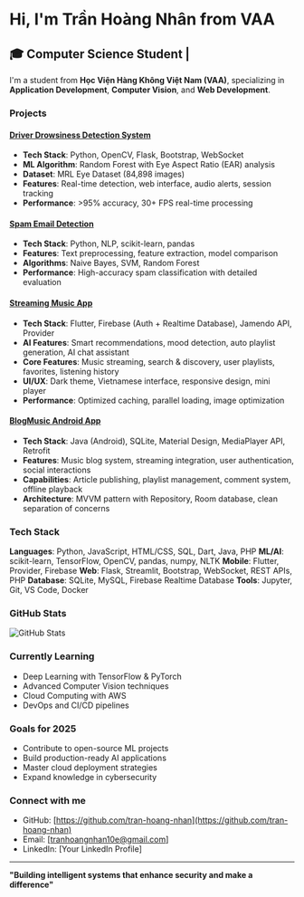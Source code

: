 # Hi, I'm Trần Hoàng Nhân from VAA

## 🎓 Computer Science Student | 

I'm a  student from **Học Viện Hàng Không Việt Nam (VAA)**, specializing in **Application Development**, **Computer Vision**, and **Web Development**.

### Projects

#### [Driver Drowsiness Detection System](https://github.com/tran-hoang-nhan/drowsiness-detection)
- **Tech Stack**: Python, OpenCV, Flask, Bootstrap, WebSocket
- **ML Algorithm**: Random Forest with Eye Aspect Ratio (EAR) analysis
- **Dataset**: MRL Eye Dataset (84,898 images)
- **Features**: Real-time detection, web interface, audio alerts, session tracking
- **Performance**: >95% accuracy, 30+ FPS real-time processing

#### [Spam Email Detection](https://github.com/tran-hoang-nhan/Spam-Email-Detection)
- **Tech Stack**: Python, NLP, scikit-learn, pandas
- **Features**: Text preprocessing, feature extraction, model comparison
- **Algorithms**: Naive Bayes, SVM, Random Forest
- **Performance**: High-accuracy spam classification with detailed evaluation

#### [Streaming Music App](https://github.com/tran-hoang-nhan/Music-App-Flutter)
- **Tech Stack**: Flutter, Firebase (Auth + Realtime Database), Jamendo API, Provider
- **AI Features**: Smart recommendations, mood detection, auto playlist generation, AI chat assistant
- **Core Features**: Music streaming, search & discovery, user playlists, favorites, listening history
- **UI/UX**: Dark theme, Vietnamese interface, responsive design, mini player
- **Performance**: Optimized caching, parallel loading, image optimization

#### [BlogMusic Android App](https://github.com/tran-hoang-nhan/BlogMusic)
- **Tech Stack**: Java (Android), SQLite, Material Design, MediaPlayer API, Retrofit
- **Features**: Music blog system, streaming integration, user authentication, social interactions
- **Capabilities**: Article publishing, playlist management, comment system, offline playback
- **Architecture**: MVVM pattern with Repository, Room database, clean separation of concerns

### Tech Stack

**Languages**: Python, JavaScript, HTML/CSS, SQL, Dart, Java, PHP
**ML/AI**: scikit-learn, TensorFlow, OpenCV, pandas, numpy, NLTK
**Mobile**: Flutter, Provider, Firebase
**Web**: Flask, Streamlit, Bootstrap, WebSocket, REST APIs, PHP
**Database**: SQLite, MySQL, Firebase Realtime Database
**Tools**: Jupyter, Git, VS Code, Docker

### GitHub Stats

![GitHub Stats](https://github-readme-stats.vercel.app/api?username=tran-hoang-nhan&show_icons=true&theme=radical)

### Currently Learning
- Deep Learning with TensorFlow & PyTorch
- Advanced Computer Vision techniques
- Cloud Computing with AWS
- DevOps and CI/CD pipelines

### Goals for 2025
- Contribute to open-source ML projects
- Build production-ready AI applications
- Master cloud deployment strategies
- Expand knowledge in cybersecurity

### Connect with me
- GitHub: [https://github.com/tran-hoang-nhan](https://github.com/tran-hoang-nhan)
- Email: [tranhoangnhan10e@gmail.com]
- LinkedIn: [Your LinkedIn Profile]

---
**"Building intelligent systems that enhance security and make a difference"**
